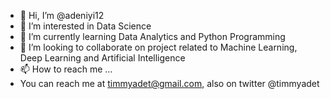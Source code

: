 - 👋 Hi, I’m @adeniyi12
- 👀 I’m interested in Data Science 
- 🌱 I’m currently learning Data Analytics and Python Programming
- 💞️ I’m looking to collaborate on project related to Machine Learning, Deep Learning and Artificial Intelligence
- 📫 How to reach me ...
- You can reach me at timmyadet@gmail.com, also on twitter @timmyadet

<!---
adeniyi12/adeniyi12 is a ✨ special ✨ repository because its `README.md` (this file) appears on your GitHub profile.
You can click the Preview link to take a look at your changes.
--->
